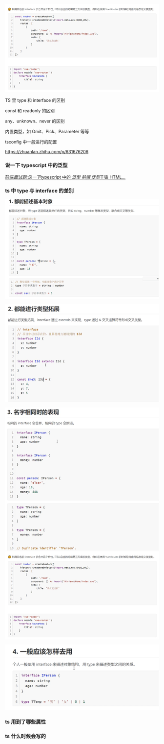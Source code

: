 ![1687853820002](image/TS/1687853820002.png)

TS 里 type 和 interface 的区别

const 和 readonly 的区别

any、unknown、never 的区别

内置类型，如 Omit、Pick、Parameter 等等

tsconfig 中一般进行的配置

https://zhuanlan.zhihu.com/p/631676206

### 说一下 typescript 中的泛型

[前端*面试题:说一下*typescript 中的 _泛型_ *前端 泛型*千锋 HTML...](https://www.baidu.com/link?url=41LUTjcc7kOXN7S-BxmLwXyWUajSxzTjY3OfFGLmbkhbgl23Fhjt4QdvqxV38gKPbDEYU7u8hD7vacI1TfanYdqdHWkQC87A1lXX3VuaYWi&wd=&eqid=e3e380c6000eb3710000000664925f35)

### ts 中 type 与 interface 的差别

![1687853608181](image/TS/1687853608181.png)

![1687853718932](image/TS/1687853718932.png)

![1687853803481](image/TS/1687853803481.png)![1687853820002](image/TS/1687853820002.png)

![1687853900403](image/TS/1687853900403.png)

### ts 用到了哪些属性

### ts 什么时候会写的
